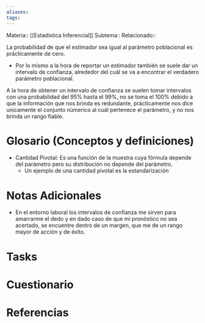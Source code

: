 ```yaml
---
aliases: 
tags:
---
```

Materia:: [[Estadística Inferencial]]
Subtema:: 
Relacionado:: 

La probabilidad de que el estimador sea igual al parámetro poblacional es prácticamente de cero. 
- Por lo mismo a la hora de reportar un estimador también se suele dar un intervalo de confianza, alrededor del cuál se va a encontrar el verdadero parámetro poblacional. 

A la hora de obtener un intervalo de confianza se suelen tomar intervalos con una probabilidad del 95% hasta el 99%, no se toma el 100% debido a que la información que nos brinda es redundante, prácticamente nos dice unicamente el conjunto númerico al cuál pertenece el parámetro, y no nos brinda un rango fiable. 




# Glosario (Conceptos y definiciones)
- Cantidad Pivotal: Es una función de la muestra cuya fórmula depende del parámetro pero su distribución no depende del parámetro. 
	- Un ejemplo de una cantidad pivotal es la estandarización
# Notas Adicionales
- En el entorno laboral los intervalos de confianza me sirven para amarrarme el dedo y en dado caso de que mi pronóstico no sea acertado, se encuentre dentro de un margen, que me de un rango mayor de acción y de éxito. 
# Tasks

# Cuestionario

# Referencias 

